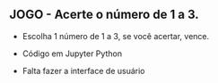 ## JOGO - Acerte o número de 1 a 3.

- Escolha 1 número de 1 a 3, se você acertar, vence.

- Código em Jupyter Python

- Falta fazer a interface de usuário
